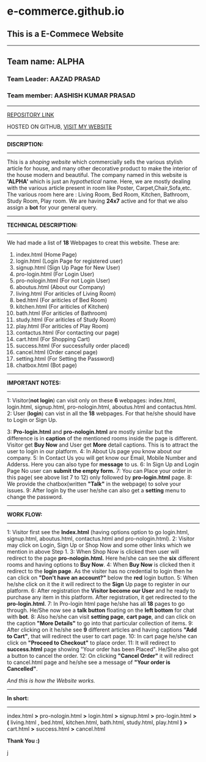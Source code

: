 # e-commerce.github.io
## This is a E-Commece Website
____

 ## Team name: ALPHA

### Team Leader: AAZAD PRASAD

### Team member: AASHISH KUMAR PRASAD
___




[REPOSITORY LINK](https://github.com/aazadprasad/e-commerce.github.io.git "Repository link")

HOSTED ON GITHUB,
[VISIT MY WEBSITE](https://aazadprasad.github.io/e-commerce.github.io/ "Website link") 
___


**DISCRIPTION:**
___

This is a _shoping website_ which commercially sells the various stylish article for house, and many other decorative product to make the interior of the house modern and beautiful. 
The company named in this website is **'ALPHA'** which is just an _hypothetical_ name. Here, we are mostly dealing with the various article present in room like Poster, Carpet,Chair,Sofa,etc.
The various room here are : Living Room, Bed Room, Kitchen, Bathroom, Study Room, Play room. We are having **24x7** active and for that we also assign a **bot** for your general query.

___
**TECHNICAL DESCRIPTION:**
___

We had made a list of **18** Webpages to creat this website.
These are:
1. index.html		(Home Page)
2. login.html 		(Login Page for registered user)
3. signup.html		(Sign Up Page for New User)
4. pro-login.html 	(For Login User)
5. pro-nologin.html	(For not Login User)
6. aboutus.html 	(About our Company)
7. living.html 		(For ariticles of Living Room)
8. bed.html 		(For ariticles of Bed Room)
9. kitchen.html 	(For ariticles of Kitchen)
10. bath.html 		(For ariticles of Bathroom)
11. study.html 		(For ariticles of Study Room)
12. play.html 		(For ariticles of Play Room)
13. contactus.html 	(For contacting our page)
14. cart.html 		(For Shopping Cart)
15. success.html 	(For successfully order placed)
16. cancel.html 	(Order cancel page)
17. setting.html 	(For Setting the Password)
18. chatbox.html 	(Bot page)


___
**IMPORTANT NOTES:**
___

1: Visitor(**not login**) can visit only on these **6** webpages: index.html, login.html, signup.html, pro-nologin.html, aboutus.html and contactus.html.
2: User (**login**) can vist in all the **18** webpages. For that he/she should have to Login or Sign Up.

3: **Pro-login.html** and **pro-nologin.html** are mostly similar but the difference is in **caption** of the mentioned rooms inside the page is different. Visitor get **Buy Now** and User get **More** detail captions. This is to attract the user to login in our platform.
4: In About Us page you know about our company.
5: In Contact Us you will get know our Email, Mobile Number and Adderss. Here you can also type for **message** to us.
6: In Sign Up and Login Page No user can **submit the empty form.**
7: You can Place your order in this page( see above list 7 to 12) only followed by **pro-login.html** page.
8: We provide the chatbox(written **"Talk"** in the webpage) to solve your issues. 
9: After login by the user he/she can also get a **setting** menu to change the password.


___
**WORK FLOW:**
___

1: Visitor first see the **Index.html** (having options option to go login.html, signup.html, aboutus.html, contactus.html and pro-nologin.html).
2: Visitor may click on Login, Sign Up or Shop Now and some other links which we mention in above Step 1.
3: When Shop Now is clicked then user will redirect to the page **pro-nologin.html.** Here he/she can see the **six** different rooms and having options to **Buy Now**.
4: When **Buy Now** is clicked then it redirect to the **login page**. As the visiter has no credential to login then he can click on **"Don't have an account?"** below the **red** login button.
5: When he/she click on it the it will redirect to the **Sign** Up page to register in our platform.
6: After registration the **Visitor become our User** and he ready to purchase any item in this platform. After registration, it get redirected to the **pro-login.html**.
7: In Pro-login html page he/she has all **18** pages to go through. He/She now see a **talk button** floating on the **left bottom** for chat with **bot**.
8: Also he/she can visit **setting page**, **cart page**, and can click on the caption **"More Details"** to go into that particular collection of items.
9: After clicking on it he/she see **9** different articles and having captions **"Add to Cart"**, that will redirect the user to cart page.
10: In cart page he/she can click on **"Proceed to Checkout"** to place order.
11: It will redirect to **success.html** page showing "Your order has been Placed". He/She also got a button to cancel the order.
12: On clicking **"Cancel Order"** it will redirect to cancel.html page and he/she see a message of **"Your order is Cancelled"**.
	
_And this is how the Website works._

___
**In short:**
___

index.html **>** pro-nologin.html **>** login.html **>** signup.html **>** pro-login.html **>** **(** living.html , bed.html, kitchen.html, bath.html, study.html, play.html **)** **>** cart.html **>** success.html **>** cancel.html

**Thank You :)**

j

